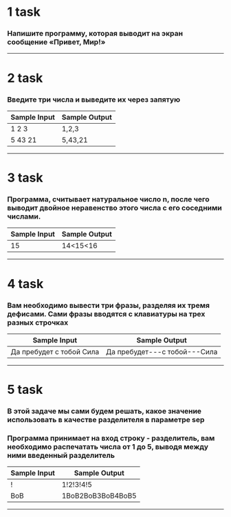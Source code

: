 # 1 task
### Напишите программу, которая выводит на экран сообщение «Привет, Мир!»
___


# 2 task
### Введите три числа и выведите их через запятую
| Sample Input | Sample Output |
|--------------|---------------|
| 1 2 3        | 1,2,3         |
| 5 43 21      | 5,43,21       |
___


# 3 task
### Программа, считывает натуральное число n, после чего выводит двойное неравенство этого числа с его соседними числами.
| Sample Input | Sample Output |
|--------------|---------------|
| 15           | 14<15<16      |
___


# 4 task
### Вам необходимо вывести три фразы, разделяя их тремя дефисами. Сами фразы вводятся с клавиатуры на трех разных строчках
| Sample Input             | Sample Output                |
|--------------------------|------------------------------|
| Да пребудет с тобой Сила | Да пребудет---с тобой---Сила | 
___


# 5 task
### В этой задаче мы сами будем решать, какое значение использовать в качестве разделителя в параметре sep

### Программа принимает на вход строку - разделитель, вам необходимо распечатать числа от 1 до 5, выводя между ними введенный разделитель
| Sample Input | Sample Output     |
|--------------|-------------------|
| !            | 1!2!3!4!5         |
| BoB          | 1BoB2BoB3BoB4BoB5 |
___